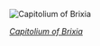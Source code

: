 
![Capitolium of Brixia](https://upload.wikimedia.org/wikipedia/commons/thumb/0/0d/Tempio_Capitolino_Piazza_del_Foro_Brescia.jpg/525px-Tempio_Capitolino_Piazza_del_Foro_Brescia.jpg)

*[Capitolium of Brixia](https://wikipedia.org/wiki/File:Tempio_Capitolino_Piazza_del_Foro_Brescia.jpg)*
